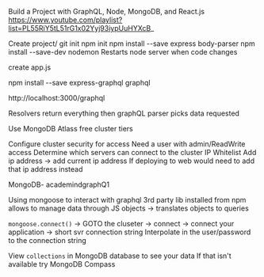 Build a Project with GraphQL, Node, MongoDB, and React.js
https://www.youtube.com/playlist?list=PL55RiY5tL51rG1x02Yyj93iypUuHYXcB_

Create project/ git init
npm init
npm install --save express body-parser
npm install --save-dev nodemon
    Restarts node server when code changes

create app.js

npm install --save express-graphql graphql

http://localhost:3000/graphql

Resolvers return everything then graphQL parser picks data requested

Use MongoDB Atlass free cluster tiers

Configure cluster security for access
Need a user with admin/ReadWrite access
Determine which servers can connect to the cluster
    IP Whitelist
        Add ip address -> add current ip address
        If deploying to web would need to add that ip address instead

MongoDB- academindgraphQ1

Using mongoose to interact with graphql
    3rd party lib installed from npm
    allows to manage data through JS objects
        -> translates objects to queries

`mongoose.connect()` -> GOTO the cluseter -> connect -> connect your application -> short svr connection string
Interpolate in the user/password to the connection string

View `collections` in MongoDB database to see your data
If that isn't available try MongoDB Compass